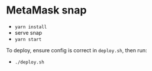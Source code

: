 # MetaMask snap

- `yarn install`
- serve snap
- `yarn start`

To deploy, ensure config is correct in `deploy.sh`, then run:

- `./deploy.sh`
